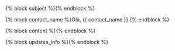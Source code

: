 {% block subject %}{% endblock %}

{% block contact_name %}Olá, {{ contact_name }} {% endblock %}

{% block content %}{% endblock %}

{% block updates_info %}{% endblock %}
